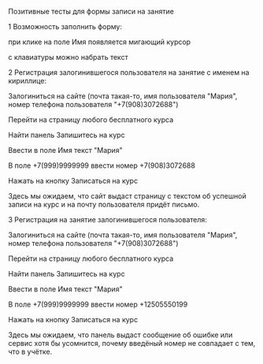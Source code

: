 Позитивные тесты для формы записи на занятие

1 Возможность заполнить форму:

при клике на поле Имя появляется мигающий курсор 

с клавиатуры можно набрать текст

2 Регистрация залогинившегося пользователя на занятие с именем на кириллице:

Залогиниться на сайте (почта такая-то, имя пользователя "Мария", номер телефона пользователя  "+7(908)3072688")

Перейти на страницу любого бесплатного курса

Найти панель Запишитесь на курс 

Ввести в поле Имя текст "Мария"

В поле +7(999)9999999 ввести номер +7(908)3072688

Нажать на кнопку Записаться на курс

Здесь мы ожидаем, что сайт выдаст страницу с текстом об успешной записи на курс и на почту пользователя придёт письмо.

3 Регистрация на занятие залогинившегося пользователя:

Залогиниться на сайте (почта такая-то, имя пользователя "Мария", номер телефона пользователя  "+7(908)3072688")

Перейти на страницу любого бесплатного курса

Найти панель Запишитесь на курс 

Ввести в поле Имя текст "Мария"

В поле +7(999)9999999 ввести номер +12505550199

Нажать на кнопку Записаться на курс

Здесь мы ожидаем, что панель выдаст сообщение об ошибке или сервис хотя бы усомнится, почему введёный номер не совпадает с тем, что в учётке.
